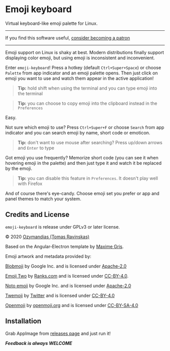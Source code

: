 # Emoji keyboard

Virtual keyboard-like emoji palette for Linux.

-------------------

If you find this software useful, [consider becoming a patron](https://www.patreon.com/ozymandias)

-------------------

Emoji support on Linux is shaky at best. Modern distributions finally support
displaying color emoji, but using emoji is inconsistent and inconvenient.

Enter `emoji-keyboard`! Press a hotkey (default `Ctrl+Super+Space`) or choose `Palette`
from app indicator and an emoji palette opens. Then just click on emoji you want to use
and watch them appear in the active application!

> **Tip:** hold shift when using the terminal and you can type emoji into the terminal

> **Tip:** you can choose to copy emoji into the clipboard instead in the `Preferences`

Easy.

Not sure which emoji to use? Press `Ctrl+Super+F` or choose `Search` from app indicator
and you can search emoji by name, short code or emoticon.

> **Tip:** don't want to use mouse after searching? Press up/down arrows and `Enter` to type

Got emoji you use frequently? Memorize short code (you can see it when hovering emoji
in the palette) and then just type it and watch it be replaced by the emoji.

> **Tip:** you can disable this feature in `Preferences`. It doesn't play well with Firefox

And of course there's eye-candy. Choose emoji set you prefer or app and panel themes to match your system.

## Credits and License

`emoji-keyboard` is release under GPLv3 or later license.

&copy; 2020 [Ozymandias (Tomas Ravinskas)](mailto:tomas.rav@gmail.com)

Based on the Angular-Electron template by [Maxime Gris](https://github.com/maximegris/angular-electron).

Emoji artwork and metadata provided by:

[Blobmoji](https://github.com/c1710/blobmoji) by Google Inc. and is licensed under [Apache-2.0](https://github.com/C1710/blobmoji/blob/master/LICENSE)

[Emoji Two](https://emojitwo.github.io/) by [Ranks.com](http://www.ranks.com/) and is licensed under [CC-BY-4.0](https://creativecommons.org/licenses/by/4.0/legalcode).

[Noto emoji](https://github.com/googlefonts/noto-emoji) by Google Inc. and is licensed under [Apache-2.0](https://github.com/googlefonts/noto-emoji/blob/master/LICENSE)

[Twemoji](https://github.com/twitter/twemoji) by [Twitter](https://twemoji.twitter.com/) and is licensed under [CC-BY-4.0](https://github.com/twitter/twemoji/blob/master/LICENSE-GRAPHICS)

[Openmoji](https://github.com/hfg-gmuend/openmoji) by [openmoji.org](https://openmoji.org/about/#team) and is licensed under [CC-BY-SA-4.0](https://creativecommons.org/licenses/by-sa/4.0/)

## Installation

Grab AppImage from [releases page](https://github.com/OzymandiasTheGreat/emoji-keyboard/releases) and just run it!

***Feedback is always WELCOME***
